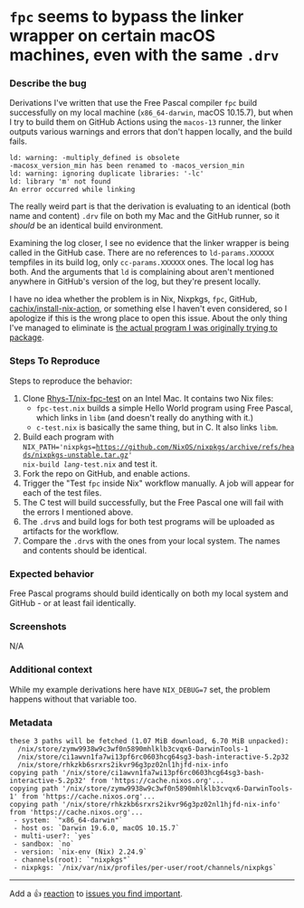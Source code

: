 # `fpc` seems to bypass the linker wrapper on certain macOS machines, even with the same `.drv`

### Describe the bug
Derivations I've written that use the Free Pascal compiler `fpc` build successfully on my local machine (`x86_64-darwin`, macOS 10.15.7), but when I try to build them on GitHub Actions using the `macos-13` runner, the linker outputs various warnings and errors that don't happen locally, and the build fails.

```
ld: warning: -multiply_defined is obsolete
-macosx_version_min has been renamed to -macos_version_min
ld: warning: ignoring duplicate libraries: '-lc'
ld: library 'm' not found
An error occurred while linking 
```

The really weird part is that the derivation is evaluating to an identical (both name and content) `.drv` file on both my Mac and the GitHub runner, so it _should_ be an identical build environment.

Examining the log closer, I see no evidence that the linker wrapper is being called in the GitHub case. There are no references to `ld-params.XXXXXX` tempfiles in its build log, only `cc-params.XXXXXX` ones. The local log has both. And the arguments that `ld` is complaining about aren't mentioned anywhere in GitHub's version of the log, but they're present locally.

I have no idea whether the problem is in Nix, Nixpkgs, `fpc`, GitHub, [cachix/install-nix-action](https://github.com/cachix/install-nix-action), or something else I haven't even considered, so I apologize if this is the wrong place to open this issue. About the only thing I've managed to eliminate is [the actual program I was originally trying to package](https://drl.chaosforge.org).

### Steps To Reproduce
Steps to reproduce the behavior:
1. Clone [Rhys-T/nix-fpc-test](https://github.com/Rhys-T/nix-fpc-test) on an Intel Mac. It contains two Nix files: 
   - `fpc-test.nix` builds a simple Hello World program using Free Pascal, which links in `libm` (and doesn't really do anything with it.)
   - `c-test.nix` is basically the same thing, but in C. It also links `libm`.
2. Build each program with <code>NIX_PATH='nixpkgs=https://github.com/NixOS/nixpkgs/archive/refs/heads/nixpkgs-unstable.tar.gz' nix-build <var>lang</var>-test.nix</code> and test it.
3. Fork the repo on GitHub, and enable actions.
4. Trigger the "Test `fpc` inside Nix" workflow manually. A job will appear for each of the test files.
5. The C test will build successfully, but the Free Pascal one will fail with the errors I mentioned above.
6. The `.drv`s and build logs for both test programs will be uploaded as artifacts for the workflow.
7. Compare the `.drv`s with the ones from your local system. The names and contents should be identical.

### Expected behavior
Free Pascal programs should build identically on both my local system and GitHub - or at least fail identically.

### Screenshots
N/A
<!-- If applicable, add screenshots to help explain your problem. -->

### Additional context
While my example derivations here have `NIX_DEBUG=7` set, the problem happens without that variable too.
<!-- Add any other context about the problem here. -->

<!-- ### Notify maintainers -->

<!--
Please @ people who are in the `meta.maintainers` list of the offending package or module.
If in doubt, check `git blame` for whoever last touched something.
-->

### Metadata

<!-- Please insert the output of running `nix-shell -p nix-info --run "nix-info -m"` below this line -->

```
these 3 paths will be fetched (1.07 MiB download, 6.70 MiB unpacked):
  /nix/store/zymw9938w9c3wf0n5890mhlklb3cvqx6-DarwinTools-1
  /nix/store/ci1awvn1fa7wi13pf6rc0603hcg64sg3-bash-interactive-5.2p32
  /nix/store/rhkzkb6srxrs2ikvr96g3pz02nl1hjfd-nix-info
copying path '/nix/store/ci1awvn1fa7wi13pf6rc0603hcg64sg3-bash-interactive-5.2p32' from 'https://cache.nixos.org'...
copying path '/nix/store/zymw9938w9c3wf0n5890mhlklb3cvqx6-DarwinTools-1' from 'https://cache.nixos.org'...
copying path '/nix/store/rhkzkb6srxrs2ikvr96g3pz02nl1hjfd-nix-info' from 'https://cache.nixos.org'...
 - system: `"x86_64-darwin"`
 - host os: `Darwin 19.6.0, macOS 10.15.7`
 - multi-user?: `yes`
 - sandbox: `no`
 - version: `nix-env (Nix) 2.24.9`
 - channels(root): `"nixpkgs"`
 - nixpkgs: `/nix/var/nix/profiles/per-user/root/channels/nixpkgs`
```

---

Add a :+1: [reaction] to [issues you find important].

[reaction]: https://github.blog/2016-03-10-add-reactions-to-pull-requests-issues-and-comments/
[issues you find important]: https://github.com/NixOS/nixpkgs/issues?q=is%3Aissue+is%3Aopen+sort%3Areactions-%2B1-desc
